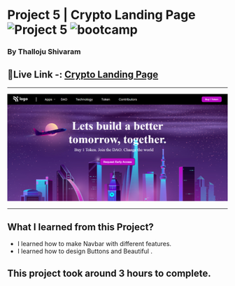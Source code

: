 # Project 5 | Crypto Landing Page ![Project 5](https://img.shields.io/badge/Project%20-5-green) ![bootcamp](https://img.shields.io/badge/JS-Bootcamp-yellow)

### By Thalloju Shivaram


## 🔗Live Link -: [Crypto Landing Page]()
 

---

![myproject](/Screenshot/cryptolandingpage.png)

---
## What I learned from this Project?
- I  learned how to make Navbar with different features.
- I  learned how to design Buttons and Beautiful .
## This project took around 3 hours to complete.